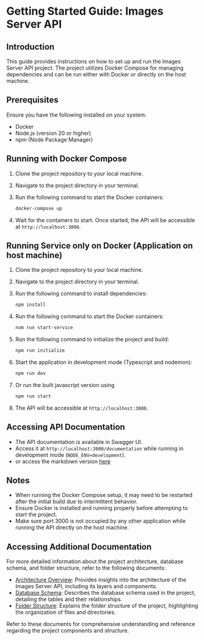 # Getting Started Guide: Images Server API

## Introduction

This guide provides instructions on how to set up and run the Images Server API project. The project utilizes Docker Compose for managing dependencies and can be run either with Docker or directly on the host machine.

## Prerequisites

Ensure you have the following installed on your system:

-   Docker
-   Node.js (version 20 or higher)
-   npm (Node Package Manager)

## Running with Docker Compose

1. Clone the project repository to your local machine.
2. Navigate to the project directory in your terminal.
3. Run the following command to start the Docker containers:

    ```bash
    docker-compose up
    ```

4. Wait for the containers to start. Once started, the API will be accessible at `http://localhost:3000`.

## Running Service only on Docker (Application on host machine)

1. Clone the project repository to your local machine.
2. Navigate to the project directory in your terminal.
3. Run the following command to install dependencies:
    ```bash
    npm install
    ```
4. Run the following command to start the Docker containers:

    ```bash
    nom run start-service
    ```

5. Run the following command to initialize the project and build:
    ```bash
    npm run initialize
    ```
6. Start the application in development mode (Typescript and nodemon):
    ```bash
    npm run dev
    ```
7. Or run the built javascript version using
    ```bash
    npm run start
    ```
8. The API will be accessible at `http://localhost:3000`.

## Accessing API Documentation

-   The API documentation is available in Swagger UI.
-   Access it at `http://localhost:3000/documentation` while running in development mode (`NODE_ENV=development`).
-   or access the markdown version [here](./docs/api-docs.md)

## Notes

-   When running the Docker Compose setup, it may need to be restarted after the initial build due to intermittent behavior.
-   Ensure Docker is installed and running properly before attempting to start the project.
-   Make sure port 3000 is not occupied by any other application while running the API directly on the host machine.


## Accessing Additional Documentation

For more detailed information about the project architecture, database schema, and folder structure, refer to the following documents:

-   [Architecture Overview](./docs/architecture.md): Provides insights into the architecture of the Images Server API, including its layers and components.
-   [Database Schema](./docs/db.md): Describes the database schema used in the project, detailing the tables and their relationships.
-   [Folder Structure](./docs/structure.md): Explains the folder structure of the project, highlighting the organization of files and directories.


Refer to these documents for comprehensive understanding and reference regarding the project components and structure.
